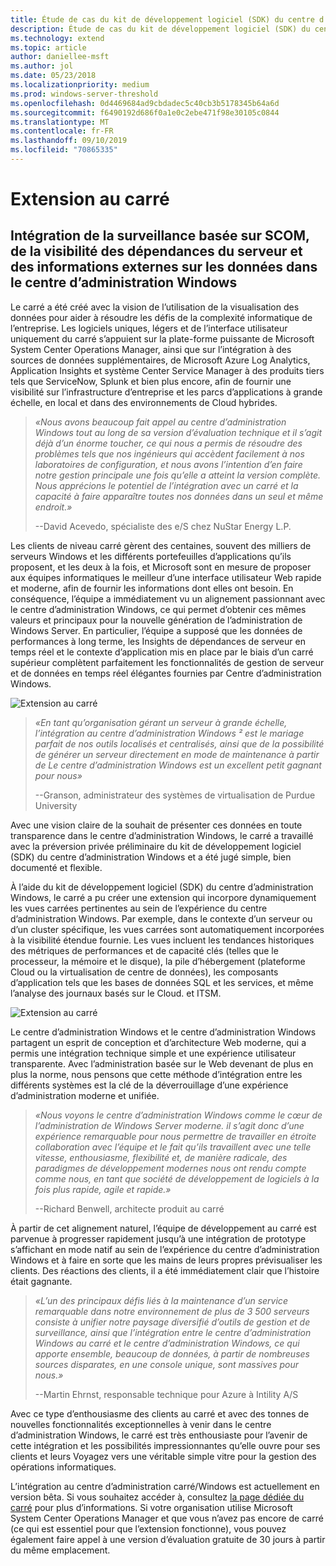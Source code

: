 ```yaml
---
title: Étude de cas du kit de développement logiciel (SDK) du centre d’administration Windows-disposé en carré
description: Étude de cas du kit de développement logiciel (SDK) du centre d’administration Windows-disposé en carré
ms.technology: extend
ms.topic: article
author: daniellee-msft
ms.author: jol
ms.date: 05/23/2018
ms.localizationpriority: medium
ms.prod: windows-server-threshold
ms.openlocfilehash: 0d4469684ad9cbdadec5c40cb3b5178345b64a6d
ms.sourcegitcommit: f6490192d686f0a1e0c2ebe471f98e30105c0844
ms.translationtype: MT
ms.contentlocale: fr-FR
ms.lasthandoff: 09/10/2019
ms.locfileid: "70865335"
---
```

# <a name="squared-up-extension"></a>Extension au carré

## <a name="bringing-scom-based-monitoring-server-dependency-visibility-and-external-data-insights-into-windows-admin-center"></a>Intégration de la surveillance basée sur SCOM, de la visibilité des dépendances du serveur et des informations externes sur les données dans le centre d’administration Windows

Le carré a été créé avec la vision de l’utilisation de la visualisation des données pour aider à résoudre les défis de la complexité informatique de l’entreprise. Les logiciels uniques, légers et de l’interface utilisateur uniquement du carré s’appuient sur la plate-forme puissante de Microsoft System Center Operations Manager, ainsi que sur l’intégration à des sources de données supplémentaires, de Microsoft Azure Log Analytics, Application Insights et système Center Service Manager à des produits tiers tels que ServiceNow, Splunk et bien plus encore, afin de fournir une visibilité sur l’infrastructure d’entreprise et les parcs d’applications à grande échelle, en local et dans des environnements de Cloud hybrides.

> <cite>«Nous avons beaucoup fait appel au centre d’administration Windows tout au long de sa version d’évaluation technique et il s’agit déjà d’un énorme toucher, ce qui nous a permis de résoudre des problèmes tels que nos ingénieurs qui accèdent facilement à nos laboratoires de configuration, et nous avons l’intention d’en faire notre gestion principale une fois qu’elle a atteint la version complète. Nous apprécions le potentiel de l’intégration avec un carré et la capacité à faire apparaître toutes nos données dans un seul et même endroit.»</cite>
>
> --David Acevedo, spécialiste des e/S chez NuStar Energy L.P.

Les clients de niveau carré gèrent des centaines, souvent des milliers de serveurs Windows et les différents portefeuilles d’applications qu’ils proposent, et les deux à la fois, et Microsoft sont en mesure de proposer aux équipes informatiques le meilleur d’une interface utilisateur Web rapide et moderne, afin de fournir les informations dont elles ont besoin. En conséquence, l’équipe a immédiatement vu un alignement passionnant avec le centre d’administration Windows, ce qui permet d’obtenir ces mêmes valeurs et principaux pour la nouvelle génération de l’administration de Windows Server. En particulier, l’équipe a supposé que les données de performances à long terme, les Insights de dépendances de serveur en temps réel et le contexte d’application mis en place par le biais d’un carré supérieur complètent parfaitement les fonctionnalités de gestion de serveur et de données en temps réel élégantes fournies par Centre d’administration Windows.

![Extension au carré](../../media/extend-case-study-squared-up/squared-up-1.png)

> <cite>«En tant qu’organisation gérant un serveur à grande échelle, l’intégration au centre d’administration Windows ² est le mariage parfait de nos outils localisés et centralisés, ainsi que de la possibilité de générer un serveur directement en mode de maintenance à partir de Le centre d’administration Windows est un excellent petit gagnant pour nous»</cite>
>
> --Granson, administrateur des systèmes de virtualisation de Purdue University

Avec une vision claire de la souhait de présenter ces données en toute transparence dans le centre d’administration Windows, le carré a travaillé avec la préversion privée préliminaire du kit de développement logiciel (SDK) du centre d’administration Windows et a été jugé simple, bien documenté et flexible.

À l’aide du kit de développement logiciel (SDK) du centre d’administration Windows, le carré a pu créer une extension qui incorpore dynamiquement les vues carrées pertinentes au sein de l’expérience du centre d’administration Windows. Par exemple, dans le contexte d’un serveur ou d’un cluster spécifique, les vues carrées sont automatiquement incorporées à la visibilité étendue fournie. Les vues incluent les tendances historiques des métriques de performances et de capacité clés (telles que le processeur, la mémoire et le disque), la pile d’hébergement (plateforme Cloud ou la virtualisation de centre de données), les composants d’application tels que les bases de données SQL et les services, et même l’analyse des journaux basés sur le Cloud. et ITSM.

![Extension au carré](../../media/extend-case-study-squared-up/squared-up-2.png)

Le centre d’administration Windows et le centre d’administration Windows partagent un esprit de conception et d’architecture Web moderne, qui a permis une intégration technique simple et une expérience utilisateur transparente. Avec l’administration basée sur le Web devenant de plus en plus la norme, nous pensons que cette méthode d’intégration entre les différents systèmes est la clé de la déverrouillage d’une expérience d’administration moderne et unifiée.

> <cite>«Nous voyons le centre d’administration Windows comme le cœur de l’administration de Windows Server moderne. il s’agit donc d’une expérience remarquable pour nous permettre de travailler en étroite collaboration avec l’équipe et le fait qu’ils travaillent avec une telle vitesse, enthousiasme, flexibilité et, de manière radicale, des paradigmes de développement modernes nous ont rendu compte comme nous, en tant que société de développement de logiciels à la fois plus rapide, agile et rapide.»</cite>
>
> --Richard Benwell, architecte produit au carré

À partir de cet alignement naturel, l’équipe de développement au carré est parvenue à progresser rapidement jusqu’à une intégration de prototype s’affichant en mode natif au sein de l’expérience du centre d’administration Windows et à faire en sorte que les mains de leurs propres prévisualiser les clients. Des réactions des clients, il a été immédiatement clair que l’histoire était gagnante.

> <cite>«L’un des principaux défis liés à la maintenance d’un service remarquable dans notre environnement de plus de 3 500 serveurs consiste à unifier notre paysage diversifié d’outils de gestion et de surveillance, ainsi que l’intégration entre le centre d’administration Windows au carré et le centre d’administration Windows, ce qui apporte ensemble, beaucoup de données, à partir de nombreuses sources disparates, en une console unique, sont massives pour nous.»</cite>
>
> --Martin Ehrnst, responsable technique pour Azure à Intility A/S

Avec ce type d’enthousiasme des clients au carré et avec des tonnes de nouvelles fonctionnalités exceptionnelles à venir dans le centre d’administration Windows, le carré est très enthousiaste pour l’avenir de cette intégration et les possibilités impressionnantes qu’elle ouvre pour ses clients et leurs Voyagez vers une véritable simple vitre pour la gestion des opérations informatiques.

L’intégration au centre d’administration carré/Windows est actuellement en version bêta. Si vous souhaitez accéder à, consultez [la page dédiée du carré](https://squaredup.com/product/honolulu/windows-admin-center-extension/?utm_source=microsoft-wac&utm_medium=public-relations&utm_campaign=honolulu) pour plus d’informations. Si votre organisation utilise Microsoft System Center Operations Manager et que vous n’avez pas encore de carré (ce qui est essentiel pour que l’extension fonctionne), vous pouvez également faire appel à une version d’évaluation gratuite de 30 jours à partir du même emplacement. 
